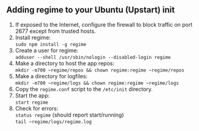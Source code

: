 ## Adding regime to your Ubuntu (Upstart) init

1. If exposed to the Internet, configure the firewall to block traffic on port 2677 except from trusted hosts.
2. Install regime:   
    `sudo npm install -g regime`
3. Create a user for regime:   
    `adduser --shell /usr/sbin/nologin --disabled-login regime`
4. Make a directory to host the app repos:   
    `mkdir -m700 ~regime/repos && chown regime:regime ~regime/repos`
5. Make a directory for logfiles:   
    `mkdir -m700 ~regime/logs && chown regime:regime ~regime/logs`
6. Copy the `regime.conf` script to the `/etc/init` directory.
7. Start the app:   
    `start regime`
8. Check for errors:   
    `status regime` (should report start/running)   
    `tail ~regime/logs/regime.log`
